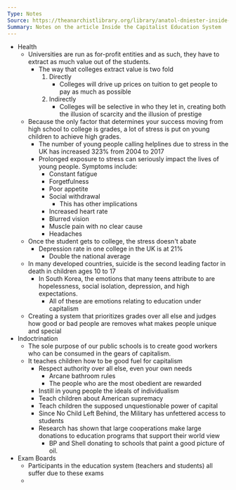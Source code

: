 ```yaml
---
Type: Notes
Source: https://theanarchistlibrary.org/library/anatol-dniester-inside-the-capitalist-education-system-1
Summary: Notes on the article Inside the Capitalist Education System
---
```

- Health
	- Universities are run as for-profit entities and as such, they have to extract as much value out of the students.
		- The way that colleges extract value is two fold
			1. Directly
				- Colleges will drive up prices on tuition to get people to pay as much as possible
			2. Indirectly
				- Colleges will be selective in who they let in, creating both the illusion of scarcity and the illusion of prestige
	- Because the only factor that determines your success moving from high school to college is grades, a lot of stress is put on young children to achieve high grades. 
		- The number of young people calling helplines due to stress in the UK has increased 323% from 2004 to 2017
		- Prolonged exposure to stress can seriously impact the lives of young people. Symptoms include:
			- Constant fatigue
			- Forgetfulness
			- Poor appetite
			- Social withdrawal
				- This has other implications
			- Increased heart rate
			- Blurred vision
			- Muscle pain with no clear cause
			- Headaches
	- Once the student gets to college, the stress doesn't abate
		- Depression rate in one college in the UK is at 21%
			- Double the national average
	- In many developed countries, suicide is the second leading factor in death in children ages 10 to 17
		- In South Korea, the emotions that many teens attribute to are hopelessness, social isolation, depression, and high expectations.
			- All of these are emotions relating to education under capitalism
	- Creating a system that prioritizes grades over all else and judges how good or bad people are removes what makes people unique and special
- Indoctrination
	- The sole purpose of our public schools is to create good workers who can be consumed in the gears of capitalism.
	- It teaches children how to be good fuel for capitalism
		- Respect authority over all else, even your own needs
			- Arcane bathroom rules
			- The people who are the most obedient are rewarded
		- Instill in young people the ideals of individualism
		- Teach children about American supremacy
		- Teach children the supposed unquestionable power of capital
		- Since No Child Left Behind, the Military has unfettered access to students
		- Research has shown that large cooperations make large donations to education programs that support their world view
			- BP and Shell donating to schools that paint a good picture of oil.
- Exam Boards
	- Participants in the education system (teachers and students) all suffer due to these exams
	- 